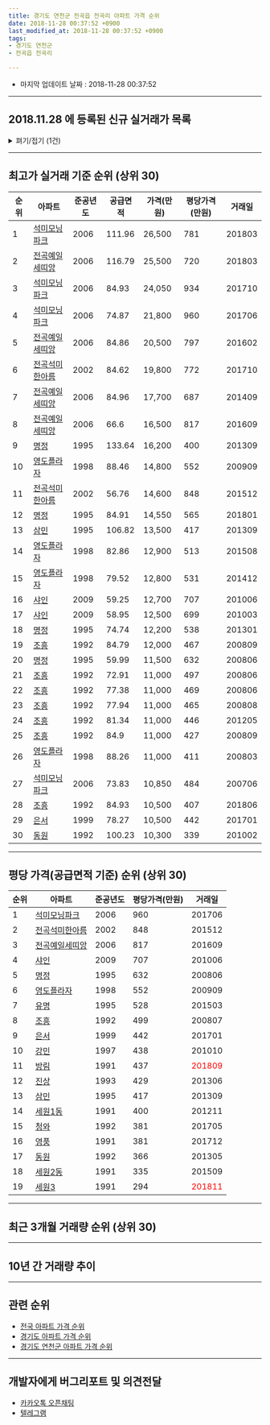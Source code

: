 ```yaml
---
title: 경기도 연천군 전곡읍 전곡리 아파트 가격 순위
date: 2018-11-28 00:37:52 +0900
last_modified_at: 2018-11-28 00:37:52 +0900
tags:
- 경기도 연천군
- 전곡읍 전곡리

---
```


* 마지막 업데이트 날짜 : 2018-11-28 00:37:52

---

## 2018.11.28 에 등록된 신규 실거래가 목록

<details>
<summary>펴기/접기 (1건)</summary>
<div markdown="1">

|아파트|준공년도|공급면적|가격(만원)|평당가격(만원)|거래일|
|---|---|---|---|---|---|
|[세원3](https://search.naver.com/search.naver?query=%EA%B2%BD%EA%B8%B0%EB%8F%84+%EC%97%B0%EC%B2%9C%EA%B5%B0+%EC%A0%84%EA%B3%A1%EC%9D%8D+%EC%A0%84%EA%B3%A1%EB%A6%AC+%EC%84%B8%EC%9B%903)|1991|75.2|6,700|294|<span style="color:red">201811</span>|


</div>
</details>

---

## 최고가 실거래 기준 순위 (상위 30)


|순위|아파트|준공년도|공급면적|가격(만원)|평당가격(만원)|거래일|
|---|---|---|---|---|---|---|
|1|[석미모닝파크](https://search.naver.com/search.naver?query=%EA%B2%BD%EA%B8%B0%EB%8F%84+%EC%97%B0%EC%B2%9C%EA%B5%B0+%EC%A0%84%EA%B3%A1%EC%9D%8D+%EC%A0%84%EA%B3%A1%EB%A6%AC+%EC%84%9D%EB%AF%B8%EB%AA%A8%EB%8B%9D%ED%8C%8C%ED%81%AC)|2006|111.96|26,500|781|201803|
|2|[전곡예일세띠앙](https://search.naver.com/search.naver?query=%EA%B2%BD%EA%B8%B0%EB%8F%84+%EC%97%B0%EC%B2%9C%EA%B5%B0+%EC%A0%84%EA%B3%A1%EC%9D%8D+%EC%A0%84%EA%B3%A1%EB%A6%AC+%EC%A0%84%EA%B3%A1%EC%98%88%EC%9D%BC%EC%84%B8%EB%9D%A0%EC%95%99)|2006|116.79|25,500|720|201803|
|3|[석미모닝파크](https://search.naver.com/search.naver?query=%EA%B2%BD%EA%B8%B0%EB%8F%84+%EC%97%B0%EC%B2%9C%EA%B5%B0+%EC%A0%84%EA%B3%A1%EC%9D%8D+%EC%A0%84%EA%B3%A1%EB%A6%AC+%EC%84%9D%EB%AF%B8%EB%AA%A8%EB%8B%9D%ED%8C%8C%ED%81%AC)|2006|84.93|24,050|934|201710|
|4|[석미모닝파크](https://search.naver.com/search.naver?query=%EA%B2%BD%EA%B8%B0%EB%8F%84+%EC%97%B0%EC%B2%9C%EA%B5%B0+%EC%A0%84%EA%B3%A1%EC%9D%8D+%EC%A0%84%EA%B3%A1%EB%A6%AC+%EC%84%9D%EB%AF%B8%EB%AA%A8%EB%8B%9D%ED%8C%8C%ED%81%AC)|2006|74.87|21,800|960|201706|
|5|[전곡예일세띠앙](https://search.naver.com/search.naver?query=%EA%B2%BD%EA%B8%B0%EB%8F%84+%EC%97%B0%EC%B2%9C%EA%B5%B0+%EC%A0%84%EA%B3%A1%EC%9D%8D+%EC%A0%84%EA%B3%A1%EB%A6%AC+%EC%A0%84%EA%B3%A1%EC%98%88%EC%9D%BC%EC%84%B8%EB%9D%A0%EC%95%99)|2006|84.86|20,500|797|201602|
|6|[전곡석미한아름](https://search.naver.com/search.naver?query=%EA%B2%BD%EA%B8%B0%EB%8F%84+%EC%97%B0%EC%B2%9C%EA%B5%B0+%EC%A0%84%EA%B3%A1%EC%9D%8D+%EC%A0%84%EA%B3%A1%EB%A6%AC+%EC%A0%84%EA%B3%A1%EC%84%9D%EB%AF%B8%ED%95%9C%EC%95%84%EB%A6%84)|2002|84.62|19,800|772|201710|
|7|[전곡예일세띠앙](https://search.naver.com/search.naver?query=%EA%B2%BD%EA%B8%B0%EB%8F%84+%EC%97%B0%EC%B2%9C%EA%B5%B0+%EC%A0%84%EA%B3%A1%EC%9D%8D+%EC%A0%84%EA%B3%A1%EB%A6%AC+%EC%A0%84%EA%B3%A1%EC%98%88%EC%9D%BC%EC%84%B8%EB%9D%A0%EC%95%99)|2006|84.96|17,700|687|201409|
|8|[전곡예일세띠앙](https://search.naver.com/search.naver?query=%EA%B2%BD%EA%B8%B0%EB%8F%84+%EC%97%B0%EC%B2%9C%EA%B5%B0+%EC%A0%84%EA%B3%A1%EC%9D%8D+%EC%A0%84%EA%B3%A1%EB%A6%AC+%EC%A0%84%EA%B3%A1%EC%98%88%EC%9D%BC%EC%84%B8%EB%9D%A0%EC%95%99)|2006|66.6|16,500|817|201609|
|9|[명정](https://search.naver.com/search.naver?query=%EA%B2%BD%EA%B8%B0%EB%8F%84+%EC%97%B0%EC%B2%9C%EA%B5%B0+%EC%A0%84%EA%B3%A1%EC%9D%8D+%EC%A0%84%EA%B3%A1%EB%A6%AC+%EB%AA%85%EC%A0%95)|1995|133.64|16,200|400|201309|
|10|[영도플라자](https://search.naver.com/search.naver?query=%EA%B2%BD%EA%B8%B0%EB%8F%84+%EC%97%B0%EC%B2%9C%EA%B5%B0+%EC%A0%84%EA%B3%A1%EC%9D%8D+%EC%A0%84%EA%B3%A1%EB%A6%AC+%EC%98%81%EB%8F%84%ED%94%8C%EB%9D%BC%EC%9E%90)|1998|88.46|14,800|552|200909|
|11|[전곡석미한아름](https://search.naver.com/search.naver?query=%EA%B2%BD%EA%B8%B0%EB%8F%84+%EC%97%B0%EC%B2%9C%EA%B5%B0+%EC%A0%84%EA%B3%A1%EC%9D%8D+%EC%A0%84%EA%B3%A1%EB%A6%AC+%EC%A0%84%EA%B3%A1%EC%84%9D%EB%AF%B8%ED%95%9C%EC%95%84%EB%A6%84)|2002|56.76|14,600|848|201512|
|12|[명정](https://search.naver.com/search.naver?query=%EA%B2%BD%EA%B8%B0%EB%8F%84+%EC%97%B0%EC%B2%9C%EA%B5%B0+%EC%A0%84%EA%B3%A1%EC%9D%8D+%EC%A0%84%EA%B3%A1%EB%A6%AC+%EB%AA%85%EC%A0%95)|1995|84.91|14,550|565|201801|
|13|[삼민](https://search.naver.com/search.naver?query=%EA%B2%BD%EA%B8%B0%EB%8F%84+%EC%97%B0%EC%B2%9C%EA%B5%B0+%EC%A0%84%EA%B3%A1%EC%9D%8D+%EC%A0%84%EA%B3%A1%EB%A6%AC+%EC%82%BC%EB%AF%BC)|1995|106.82|13,500|417|201309|
|14|[영도플라자](https://search.naver.com/search.naver?query=%EA%B2%BD%EA%B8%B0%EB%8F%84+%EC%97%B0%EC%B2%9C%EA%B5%B0+%EC%A0%84%EA%B3%A1%EC%9D%8D+%EC%A0%84%EA%B3%A1%EB%A6%AC+%EC%98%81%EB%8F%84%ED%94%8C%EB%9D%BC%EC%9E%90)|1998|82.86|12,900|513|201508|
|15|[영도플라자](https://search.naver.com/search.naver?query=%EA%B2%BD%EA%B8%B0%EB%8F%84+%EC%97%B0%EC%B2%9C%EA%B5%B0+%EC%A0%84%EA%B3%A1%EC%9D%8D+%EC%A0%84%EA%B3%A1%EB%A6%AC+%EC%98%81%EB%8F%84%ED%94%8C%EB%9D%BC%EC%9E%90)|1998|79.52|12,800|531|201412|
|16|[샤인](https://search.naver.com/search.naver?query=%EA%B2%BD%EA%B8%B0%EB%8F%84+%EC%97%B0%EC%B2%9C%EA%B5%B0+%EC%A0%84%EA%B3%A1%EC%9D%8D+%EC%A0%84%EA%B3%A1%EB%A6%AC+%EC%83%A4%EC%9D%B8)|2009|59.25|12,700|707|201006|
|17|[샤인](https://search.naver.com/search.naver?query=%EA%B2%BD%EA%B8%B0%EB%8F%84+%EC%97%B0%EC%B2%9C%EA%B5%B0+%EC%A0%84%EA%B3%A1%EC%9D%8D+%EC%A0%84%EA%B3%A1%EB%A6%AC+%EC%83%A4%EC%9D%B8)|2009|58.95|12,500|699|201003|
|18|[명정](https://search.naver.com/search.naver?query=%EA%B2%BD%EA%B8%B0%EB%8F%84+%EC%97%B0%EC%B2%9C%EA%B5%B0+%EC%A0%84%EA%B3%A1%EC%9D%8D+%EC%A0%84%EA%B3%A1%EB%A6%AC+%EB%AA%85%EC%A0%95)|1995|74.74|12,200|538|201301|
|19|[조흥](https://search.naver.com/search.naver?query=%EA%B2%BD%EA%B8%B0%EB%8F%84+%EC%97%B0%EC%B2%9C%EA%B5%B0+%EC%A0%84%EA%B3%A1%EC%9D%8D+%EC%A0%84%EA%B3%A1%EB%A6%AC+%EC%A1%B0%ED%9D%A5)|1992|84.79|12,000|467|200809|
|20|[명정](https://search.naver.com/search.naver?query=%EA%B2%BD%EA%B8%B0%EB%8F%84+%EC%97%B0%EC%B2%9C%EA%B5%B0+%EC%A0%84%EA%B3%A1%EC%9D%8D+%EC%A0%84%EA%B3%A1%EB%A6%AC+%EB%AA%85%EC%A0%95)|1995|59.99|11,500|632|200806|
|21|[조흥](https://search.naver.com/search.naver?query=%EA%B2%BD%EA%B8%B0%EB%8F%84+%EC%97%B0%EC%B2%9C%EA%B5%B0+%EC%A0%84%EA%B3%A1%EC%9D%8D+%EC%A0%84%EA%B3%A1%EB%A6%AC+%EC%A1%B0%ED%9D%A5)|1992|72.91|11,000|497|200806|
|22|[조흥](https://search.naver.com/search.naver?query=%EA%B2%BD%EA%B8%B0%EB%8F%84+%EC%97%B0%EC%B2%9C%EA%B5%B0+%EC%A0%84%EA%B3%A1%EC%9D%8D+%EC%A0%84%EA%B3%A1%EB%A6%AC+%EC%A1%B0%ED%9D%A5)|1992|77.38|11,000|469|200806|
|23|[조흥](https://search.naver.com/search.naver?query=%EA%B2%BD%EA%B8%B0%EB%8F%84+%EC%97%B0%EC%B2%9C%EA%B5%B0+%EC%A0%84%EA%B3%A1%EC%9D%8D+%EC%A0%84%EA%B3%A1%EB%A6%AC+%EC%A1%B0%ED%9D%A5)|1992|77.94|11,000|465|200808|
|24|[조흥](https://search.naver.com/search.naver?query=%EA%B2%BD%EA%B8%B0%EB%8F%84+%EC%97%B0%EC%B2%9C%EA%B5%B0+%EC%A0%84%EA%B3%A1%EC%9D%8D+%EC%A0%84%EA%B3%A1%EB%A6%AC+%EC%A1%B0%ED%9D%A5)|1992|81.34|11,000|446|201205|
|25|[조흥](https://search.naver.com/search.naver?query=%EA%B2%BD%EA%B8%B0%EB%8F%84+%EC%97%B0%EC%B2%9C%EA%B5%B0+%EC%A0%84%EA%B3%A1%EC%9D%8D+%EC%A0%84%EA%B3%A1%EB%A6%AC+%EC%A1%B0%ED%9D%A5)|1992|84.9|11,000|427|200809|
|26|[영도플라자](https://search.naver.com/search.naver?query=%EA%B2%BD%EA%B8%B0%EB%8F%84+%EC%97%B0%EC%B2%9C%EA%B5%B0+%EC%A0%84%EA%B3%A1%EC%9D%8D+%EC%A0%84%EA%B3%A1%EB%A6%AC+%EC%98%81%EB%8F%84%ED%94%8C%EB%9D%BC%EC%9E%90)|1998|88.26|11,000|411|200803|
|27|[석미모닝파크](https://search.naver.com/search.naver?query=%EA%B2%BD%EA%B8%B0%EB%8F%84+%EC%97%B0%EC%B2%9C%EA%B5%B0+%EC%A0%84%EA%B3%A1%EC%9D%8D+%EC%A0%84%EA%B3%A1%EB%A6%AC+%EC%84%9D%EB%AF%B8%EB%AA%A8%EB%8B%9D%ED%8C%8C%ED%81%AC)|2006|73.83|10,850|484|200706|
|28|[조흥](https://search.naver.com/search.naver?query=%EA%B2%BD%EA%B8%B0%EB%8F%84+%EC%97%B0%EC%B2%9C%EA%B5%B0+%EC%A0%84%EA%B3%A1%EC%9D%8D+%EC%A0%84%EA%B3%A1%EB%A6%AC+%EC%A1%B0%ED%9D%A5)|1992|84.93|10,500|407|201806|
|29|[은서](https://search.naver.com/search.naver?query=%EA%B2%BD%EA%B8%B0%EB%8F%84+%EC%97%B0%EC%B2%9C%EA%B5%B0+%EC%A0%84%EA%B3%A1%EC%9D%8D+%EC%A0%84%EA%B3%A1%EB%A6%AC+%EC%9D%80%EC%84%9C)|1999|78.27|10,500|442|201701|
|30|[동원](https://search.naver.com/search.naver?query=%EA%B2%BD%EA%B8%B0%EB%8F%84+%EC%97%B0%EC%B2%9C%EA%B5%B0+%EC%A0%84%EA%B3%A1%EC%9D%8D+%EC%A0%84%EA%B3%A1%EB%A6%AC+%EB%8F%99%EC%9B%90)|1992|100.23|10,300|339|201002|


---

## 평당 가격(공급면적 기준) 순위 (상위 30)


|순위|아파트|준공년도|평당가격(만원)|거래일|
|---|---|---|---|---|
|1|[석미모닝파크](https://search.naver.com/search.naver?query=%EA%B2%BD%EA%B8%B0%EB%8F%84+%EC%97%B0%EC%B2%9C%EA%B5%B0+%EC%A0%84%EA%B3%A1%EC%9D%8D+%EC%A0%84%EA%B3%A1%EB%A6%AC+%EC%84%9D%EB%AF%B8%EB%AA%A8%EB%8B%9D%ED%8C%8C%ED%81%AC)|2006|960|201706|
|2|[전곡석미한아름](https://search.naver.com/search.naver?query=%EA%B2%BD%EA%B8%B0%EB%8F%84+%EC%97%B0%EC%B2%9C%EA%B5%B0+%EC%A0%84%EA%B3%A1%EC%9D%8D+%EC%A0%84%EA%B3%A1%EB%A6%AC+%EC%A0%84%EA%B3%A1%EC%84%9D%EB%AF%B8%ED%95%9C%EC%95%84%EB%A6%84)|2002|848|201512|
|3|[전곡예일세띠앙](https://search.naver.com/search.naver?query=%EA%B2%BD%EA%B8%B0%EB%8F%84+%EC%97%B0%EC%B2%9C%EA%B5%B0+%EC%A0%84%EA%B3%A1%EC%9D%8D+%EC%A0%84%EA%B3%A1%EB%A6%AC+%EC%A0%84%EA%B3%A1%EC%98%88%EC%9D%BC%EC%84%B8%EB%9D%A0%EC%95%99)|2006|817|201609|
|4|[샤인](https://search.naver.com/search.naver?query=%EA%B2%BD%EA%B8%B0%EB%8F%84+%EC%97%B0%EC%B2%9C%EA%B5%B0+%EC%A0%84%EA%B3%A1%EC%9D%8D+%EC%A0%84%EA%B3%A1%EB%A6%AC+%EC%83%A4%EC%9D%B8)|2009|707|201006|
|5|[명정](https://search.naver.com/search.naver?query=%EA%B2%BD%EA%B8%B0%EB%8F%84+%EC%97%B0%EC%B2%9C%EA%B5%B0+%EC%A0%84%EA%B3%A1%EC%9D%8D+%EC%A0%84%EA%B3%A1%EB%A6%AC+%EB%AA%85%EC%A0%95)|1995|632|200806|
|6|[영도플라자](https://search.naver.com/search.naver?query=%EA%B2%BD%EA%B8%B0%EB%8F%84+%EC%97%B0%EC%B2%9C%EA%B5%B0+%EC%A0%84%EA%B3%A1%EC%9D%8D+%EC%A0%84%EA%B3%A1%EB%A6%AC+%EC%98%81%EB%8F%84%ED%94%8C%EB%9D%BC%EC%9E%90)|1998|552|200909|
|7|[유명](https://search.naver.com/search.naver?query=%EA%B2%BD%EA%B8%B0%EB%8F%84+%EC%97%B0%EC%B2%9C%EA%B5%B0+%EC%A0%84%EA%B3%A1%EC%9D%8D+%EC%A0%84%EA%B3%A1%EB%A6%AC+%EC%9C%A0%EB%AA%85)|1995|528|201503|
|8|[조흥](https://search.naver.com/search.naver?query=%EA%B2%BD%EA%B8%B0%EB%8F%84+%EC%97%B0%EC%B2%9C%EA%B5%B0+%EC%A0%84%EA%B3%A1%EC%9D%8D+%EC%A0%84%EA%B3%A1%EB%A6%AC+%EC%A1%B0%ED%9D%A5)|1992|499|200807|
|9|[은서](https://search.naver.com/search.naver?query=%EA%B2%BD%EA%B8%B0%EB%8F%84+%EC%97%B0%EC%B2%9C%EA%B5%B0+%EC%A0%84%EA%B3%A1%EC%9D%8D+%EC%A0%84%EA%B3%A1%EB%A6%AC+%EC%9D%80%EC%84%9C)|1999|442|201701|
|10|[강민](https://search.naver.com/search.naver?query=%EA%B2%BD%EA%B8%B0%EB%8F%84+%EC%97%B0%EC%B2%9C%EA%B5%B0+%EC%A0%84%EA%B3%A1%EC%9D%8D+%EC%A0%84%EA%B3%A1%EB%A6%AC+%EA%B0%95%EB%AF%BC)|1997|438|201010|
|11|[방림](https://search.naver.com/search.naver?query=%EA%B2%BD%EA%B8%B0%EB%8F%84+%EC%97%B0%EC%B2%9C%EA%B5%B0+%EC%A0%84%EA%B3%A1%EC%9D%8D+%EC%A0%84%EA%B3%A1%EB%A6%AC+%EB%B0%A9%EB%A6%BC)|1991|437|<span style="color:red">201809</span>|
|12|[진상](https://search.naver.com/search.naver?query=%EA%B2%BD%EA%B8%B0%EB%8F%84+%EC%97%B0%EC%B2%9C%EA%B5%B0+%EC%A0%84%EA%B3%A1%EC%9D%8D+%EC%A0%84%EA%B3%A1%EB%A6%AC+%EC%A7%84%EC%83%81)|1993|429|201306|
|13|[삼민](https://search.naver.com/search.naver?query=%EA%B2%BD%EA%B8%B0%EB%8F%84+%EC%97%B0%EC%B2%9C%EA%B5%B0+%EC%A0%84%EA%B3%A1%EC%9D%8D+%EC%A0%84%EA%B3%A1%EB%A6%AC+%EC%82%BC%EB%AF%BC)|1995|417|201309|
|14|[세원1동](https://search.naver.com/search.naver?query=%EA%B2%BD%EA%B8%B0%EB%8F%84+%EC%97%B0%EC%B2%9C%EA%B5%B0+%EC%A0%84%EA%B3%A1%EC%9D%8D+%EC%A0%84%EA%B3%A1%EB%A6%AC+%EC%84%B8%EC%9B%901%EB%8F%99)|1991|400|201211|
|15|[청와](https://search.naver.com/search.naver?query=%EA%B2%BD%EA%B8%B0%EB%8F%84+%EC%97%B0%EC%B2%9C%EA%B5%B0+%EC%A0%84%EA%B3%A1%EC%9D%8D+%EC%A0%84%EA%B3%A1%EB%A6%AC+%EC%B2%AD%EC%99%80)|1992|381|201705|
|16|[영풍](https://search.naver.com/search.naver?query=%EA%B2%BD%EA%B8%B0%EB%8F%84+%EC%97%B0%EC%B2%9C%EA%B5%B0+%EC%A0%84%EA%B3%A1%EC%9D%8D+%EC%A0%84%EA%B3%A1%EB%A6%AC+%EC%98%81%ED%92%8D)|1991|381|201712|
|17|[동원](https://search.naver.com/search.naver?query=%EA%B2%BD%EA%B8%B0%EB%8F%84+%EC%97%B0%EC%B2%9C%EA%B5%B0+%EC%A0%84%EA%B3%A1%EC%9D%8D+%EC%A0%84%EA%B3%A1%EB%A6%AC+%EB%8F%99%EC%9B%90)|1992|366|201305|
|18|[세원2동](https://search.naver.com/search.naver?query=%EA%B2%BD%EA%B8%B0%EB%8F%84+%EC%97%B0%EC%B2%9C%EA%B5%B0+%EC%A0%84%EA%B3%A1%EC%9D%8D+%EC%A0%84%EA%B3%A1%EB%A6%AC+%EC%84%B8%EC%9B%902%EB%8F%99)|1991|335|201509|
|19|[세원3](https://search.naver.com/search.naver?query=%EA%B2%BD%EA%B8%B0%EB%8F%84+%EC%97%B0%EC%B2%9C%EA%B5%B0+%EC%A0%84%EA%B3%A1%EC%9D%8D+%EC%A0%84%EA%B3%A1%EB%A6%AC+%EC%84%B8%EC%9B%903)|1991|294|<span style="color:red">201811</span>|


---

## 최근 3개월 거래량 순위 (상위 30)


<div style="width:100%;">
    <canvas id="deal_count_ranking" height="250"></canvas>
</div>


<script>
new Chart(document.getElementById("deal_count_ranking"), {
    type: 'horizontalBar',
    data: {
        labels: ['샤인', '명정', '전곡예일세띠앙', '조흥', '강민', '방림', '유명', '전곡석미한아름', '은서', '세원3', '세원2동'],
        datasets: [{
            label: '실거래 수',
            data: [4, 3, 3, 2, 2, 2, 1, 1, 1, 1, 1],
            borderColor: "rgba(255, 0, 128, 1)",
            backgroundColor: "rgba(255, 0, 128, 0.5)",
            fill: false,
        }]
    },
    options: {
        responsive: true,
        title: {
            display: true,
            text: '최근 3개월 거래량 순위'
        },
        tooltips: {
            mode: 'index',
            intersect: false,
            callbacks: {
                title: function(tooltipItems, data) {
                    return "실거래 수:";
                },
                label: function(tooltipItem, data) {
                    return data.labels[tooltipItem.index] + ": " + tooltipItem.xLabel;
                }
            }
        },
        hover: {
            mode: 'nearest',
            intersect: true
        },
        scales: {
            xAxes: [{
                display: true,
                scaleLabel: {
                    display: true,
                    labelString: '실거래 수'
                },
                ticks: {
                    suggestedMin: 0,
                }
            }],
            yAxes: [{
                display: true,
                ticks: {
                    autoSkip: false,
                    callback: function(value, index, values) {
                        if (value.length > 15)
                            return value.substr(0, 13) + "...";
                        else
                            return value;
                    }
                },
                scaleLabel: {
                    display: false,
                }
            }]
        }
    }
});

</script>


---

## 10년 간 거래량 추이


<div style="width:100%;">
    <canvas id="deal_progress" height="250"></canvas>
</div>

<script>
new Chart(document.getElementById("deal_progress"), {
    type: 'line',
    data: {
        labels: ['200811','200812','200901','200902','200903','200904','200905','200906','200907','200908','200909','200910','200911','200912','201001','201002','201003','201004','201005','201006','201007','201008','201009','201010','201011','201012','201101','201102','201103','201104','201105','201106','201107','201108','201109','201110','201111','201112','201201','201202','201203','201204','201205','201206','201207','201208','201209','201210','201211','201212','201301','201302','201303','201304','201305','201306','201307','201308','201309','201310','201311','201312','201401','201402','201403','201404','201405','201406','201407','201408','201409','201410','201411','201412','201501','201502','201503','201504','201505','201506','201507','201508','201509','201510','201511','201512','201601','201602','201603','201604','201605','201606','201607','201608','201609','201610','201611','201612','201701','201702','201703','201704','201705','201706','201707','201708','201709','201710','201711','201712','201801','201802','201803','201804','201805','201806','201807','201808','201809','201810','201811'],
        datasets: [{
            label: '실거래 수',
            pointRadius: 1,
            data: [12, 7, 2, 11, 21, 15, 9, 10, 15, 10, 35, 23, 27, 15, 19, 11, 30, 20, 15, 11, 10, 10, 8, 10, 4, 8, 2, 19, 14, 11, 10, 6, 7, 8, 13, 17, 10, 12, 6, 14, 15, 10, 8, 13, 5, 10, 15, 12, 12, 3, 8, 4, 9, 7, 13, 13, 10, 8, 13, 9, 6, 9, 9, 13, 15, 15, 8, 10, 7, 7, 8, 9, 10, 8, 8, 5, 24, 19, 6, 8, 10, 8, 12, 12, 6, 8, 11, 7, 8, 7, 9, 9, 11, 5, 7, 13, 10, 5, 8, 10, 14, 11, 11, 8, 8, 9, 9, 11, 3, 8, 6, 4, 14, 9, 8, 7, 8, 10, 6, 11, 4],
            borderColor: "rgba(255, 201, 14, 1)",
            backgroundColor: "rgba(255, 201, 14, 0.5)",
            fill: true,
        }]
    },
    options: {
        responsive: true,
        title: {
            display: true,
            text: '10년간 거래량 추이'
        },
        tooltips: {
            mode: 'index',
            intersect: false,
        },
        hover: {
            mode: 'nearest',
            intersect: true
        },
        scales: {
            xAxes: [{
                display: true,
                scaleLabel: {
                    display: true,
                    labelString: '년/월'
                }
            }],
            yAxes: [{
                display: true,
                ticks: {
                    suggestedMin: 0,
                },
                scaleLabel: {
                    display: true,
                    labelString: '실거래 수'
                }
            }]
        }
    }
});

</script>


---

## 관련 순위

- [전국 아파트 가격 순위](https://inasie.github.io/apt-ranking/전국)
- [경기도 아파트 가격 순위](https://inasie.github.io/apt-ranking/경기도)
- [경기도 연천군 아파트 가격 순위](https://inasie.github.io/apt-ranking/경기도-연천군)


---

## 개발자에게 버그리포트 및 의견전달

- [카카오톡 오픈채팅](https://open.kakao.com/o/gLJUAP4)
- [텔레그램](https://t.me/inasie)

